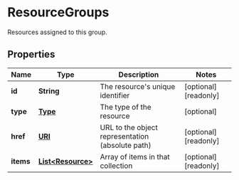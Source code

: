 

# ResourceGroups

Resources assigned to this group.
## Properties

Name | Type | Description | Notes
------------ | ------------- | ------------- | -------------
**id** | **String** | The resource&#39;s unique identifier |  [optional] [readonly]
**type** | [**Type**](Type.md) | The type of the resource |  [optional]
**href** | [**URI**](URI.md) | URL to the object representation (absolute path) |  [optional] [readonly]
**items** | [**List&lt;Resource&gt;**](Resource.md) | Array of items in that collection |  [optional] [readonly]



